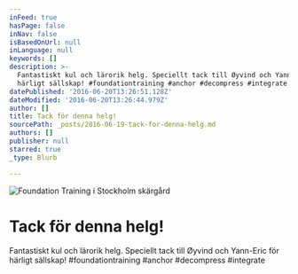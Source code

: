 ```yaml
---
inFeed: true
hasPage: false
inNav: false
isBasedOnUrl: null
inLanguage: null
keywords: []
description: >-
  Fantastiskt kul och lärorik helg. Speciellt tack till Øyvind och Yann-Eric för
  härligt sällskap! #foundationtraining #anchor #decompress #integrate 
datePublished: '2016-06-20T13:26:51.128Z'
dateModified: '2016-06-20T13:26:44.979Z'
author: []
title: Tack för denna helg!
sourcePath: _posts/2016-06-19-tack-for-denna-helg.md
authors: []
publisher: null
starred: true
_type: Blurb

---
```

![Foundation Training i Stockholm skärgård](https://the-grid-user-content.s3-us-west-2.amazonaws.com/3286e891-7343-4646-8f79-e1d3cce360af.jpg)

# Tack för denna helg!

Fantastiskt kul och lärorik helg. Speciellt tack till Øyvind och Yann-Eric för härligt sällskap! \#foundationtraining \#anchor \#decompress \#integrate